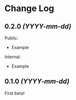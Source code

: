 Change Log
==========

0.2.0 *(YYYY-mm-dd)*
--------------------

Public:

 * Example

Internal:

 * Example


0.1.0 *(YYYY-mm-dd)*
--------------------

First beta!

